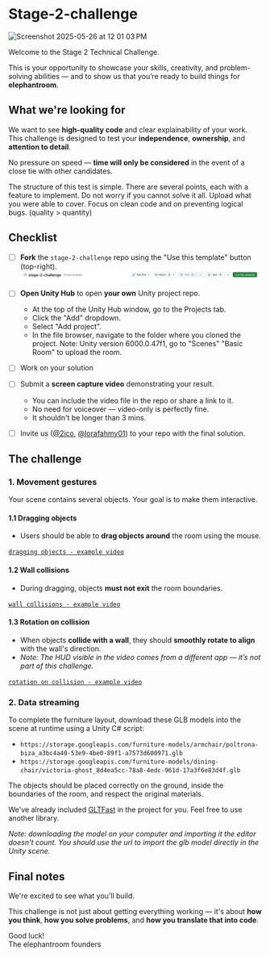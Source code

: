 # Stage-2-challenge
![Screenshot 2025-05-26 at 12 01 03 PM](https://github.com/user-attachments/assets/a053bf65-879c-4871-a7a4-8e8e31e3bd8a)

Welcome to the Stage 2 Technical Challenge.

This is your opportunity to showcase your skills, creativity, and problem-solving abilities — and to show us that you’re ready to build things for **elephantroom**.

## What we're looking for

We want to see **high-quality code** and clear explainability of your work.  
This challenge is designed to test your **independence**, **ownership**, and **attention to detail**.

No pressure on speed — **time will only be considered** in the event of a close tie with other candidates.

The structure of this test is simple. There are several points, each with a feature to implement. Do not worry if you cannot solve it all.
Upload what you were able to cover. Focus on clean code and on preventing logical bugs. (quality > quantity)
<!-- The structure of this test is simple. There are several points to cover: do as much as you can, but if you can't solve it all, no worries. Upload what you were able to cover. (quality > quantity) -->


## Checklist

- [ ] **Fork** the `stage-2-challenge` repo using the "Use this template" button (top-right).
      ![Screenshot of stage-2-challenge](resources/template-screenshot.jpg)
- [ ] **Open Unity Hub** to open **your own** Unity project repo.
  - At the top of the Unity Hub window, go to the Projects tab.
  - Click the "Add" dropdown.
  - Select "Add project".
  - In the file browser, navigate to the folder where you cloned the project.
    Note: Unity version 6000.0.47f1, go to "Scenes" "Basic Room" to upload the room.
- [ ] Work on your solution    
- [ ] Submit a **screen capture video** demonstrating your result.
  - You can include the video file in the repo or share a link to it.
  - No need for voiceover — video-only is perfectly fine.
  - It shouldn't be longer than 3 mins.
- [ ] Invite us ([@2ico](https://github.com/2ico/), [@lorafahmy01](https://github.com/lorafahmy01)) to your repo with the final solution.



## The challenge

### 1. Movement gestures

Your scene contains several objects. Your goal is to make them interactive.


#### 1.1 Dragging objects
- Users should be able to **drag objects around** the room using the mouse.


[`dragging objects - example video`](https://www.youtube.com/watch?v=uYAmGhvl5LI)


#### 1.2 Wall collisions
- During dragging, objects **must not exit** the room boundaries.

[`wall collisions - example video`](https://www.youtube.com/watch?v=iWTF9ILUzuw)


#### 1.3 Rotation on collision
- When objects **collide with a wall**, they should **smoothly rotate to align** with the wall's direction.
- *Note: The HUD visible in the video comes from a different app — it’s not part of this challenge.*

[`rotation on collision - example video`](https://youtu.be/HM-2AKc0ec0)

### 2. Data streaming

To complete the furniture layout, download these GLB models into the scene at runtime using a Unity C# script:

- `https://storage.googleapis.com/furniture-models/armchair/poltrona-biza_a3bc4a40-53e9-4be0-89f1-a7573d600971.glb`
- `https://storage.googleapis.com/furniture-models/dining-chair/victoria-ghost_8d4ea5cc-78a8-4edc-961d-17a3f6e83d4f.glb`

The objects should be placed correctly on the ground, inside the boundaries of the room, and respect the original materials.

We've already included [GLTFast](https://github.com/atteneder/glTFast) in the project for you. Feel free to use another library.

*Note: downloading the model on your computer and importing it the editor doesn't count. You should use the url to import the glb model directly in the Unity scene.*


## Final notes

We're excited to see what you'll build.  

This challenge is not just about getting everything working — it's about **how you think**, **how you solve problems**, and **how you translate that into code**.

Good luck!  
The elephantroom founders
